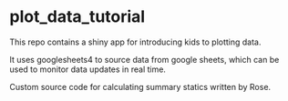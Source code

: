 # plot_data_tutorial

This repo contains a shiny app for introducing kids to plotting data.

It uses googlesheets4 to source data from google sheets, which can be used to monitor data updates in real time.

Custom source code for calculating summary statics written by Rose. 